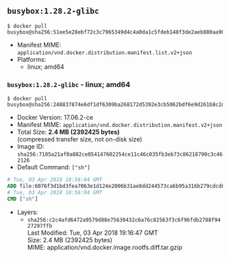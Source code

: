 ## `busybox:1.28.2-glibc`

```console
$ docker pull busybox@sha256:51ee5e28ebf72c3c7965349d4c4a0da1c5fdeb148f3de2aeb880aa900a926ab8
```

-	Manifest MIME: `application/vnd.docker.distribution.manifest.list.v2+json`
-	Platforms:
	-	linux; amd64

### `busybox:1.28.2-glibc` - linux; amd64

```console
$ docker pull busybox@sha256:248837874e6df1df6309ba268172d5392e3cb5062bdf6e9d261b8c2d3115b7b7
```

-	Docker Version: 17.06.2-ce
-	Manifest MIME: `application/vnd.docker.distribution.manifest.v2+json`
-	Total Size: **2.4 MB (2392425 bytes)**  
	(compressed transfer size, not on-disk size)
-	Image ID: `sha256:7105a21af0a882ce054147602254ce11c46c035fb3eb73c86218790c3c462126`
-	Default Command: `["sh"]`

```dockerfile
# Tue, 03 Apr 2018 18:56:04 GMT
ADD file:6076f3d1bd3fea7063e1d124e2006b31ae8dd244573ca6b95a316b279cdcd878 in / 
# Tue, 03 Apr 2018 18:56:04 GMT
CMD ["sh"]
```

-	Layers:
	-	`sha256:c2c4afd6472a9579d88e75630432c6a76c82563f3c6f96fdb2788f9427297ffb`  
		Last Modified: Tue, 03 Apr 2018 19:16:47 GMT  
		Size: 2.4 MB (2392425 bytes)  
		MIME: application/vnd.docker.image.rootfs.diff.tar.gzip

